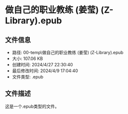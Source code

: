 ﻿# 做自己的职业教练 (姜莹) (Z-Library).epub

## 文件信息
- 路径: 00-temp\做自己的职业教练 (姜莹) (Z-Library).epub
- 大小: 107.06 KB
- 创建时间: 2024/4/27 22:30:40
- 最后修改时间: 2024/4/9 17:04:40
- 文件类型: .epub

## 文件描述
这是一个.epub类型的文件。

